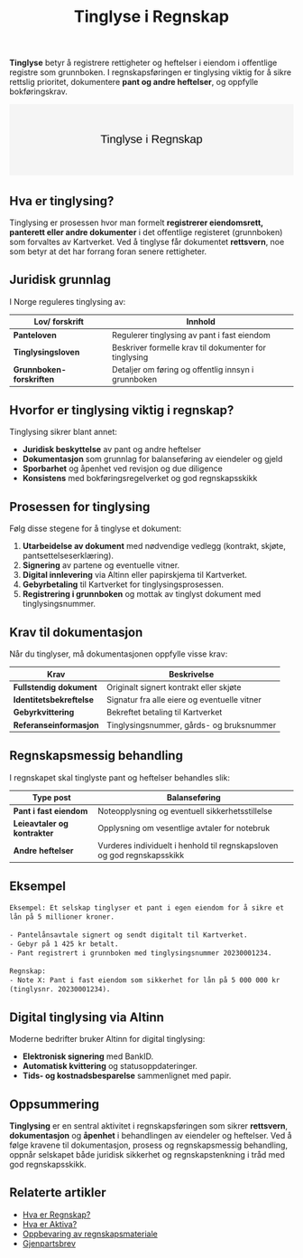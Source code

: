 ﻿---
title: "Tinglyse i Regnskap"
seoTitle: "Tinglyse i Regnskap"
description: '**Tinglyse** betyr å registrere rettigheter og heftelser i eiendom i offentlige registre som grunnboken. I regnskapsføringen er tinglysing viktig for å sikre...'
summary: Registrering av rettigheter og heftelser i grunnboken. Artikkelen beskriver prosess, lovgrunnlag, dokumentasjonskrav og regnskapsmessig behandling av tinglyste forhold.
---

**Tinglyse** betyr å registrere rettigheter og heftelser i eiendom i offentlige registre som grunnboken. I regnskapsføringen er tinglysing viktig for å sikre rettslig prioritet, dokumentere **pant og andre heftelser**, og oppfylle bokføringskrav.

![Tinglyse i regnskap](tinglyse-image.svg)

## Hva er tinglysing?

Tinglysing er prosessen hvor man formelt **registrerer eiendomsrett, panterett eller andre dokumenter** i det offentlige registeret (grunnboken) som forvaltes av Kartverket. Ved å tinglyse får dokumentet **rettsvern**, noe som betyr at det har forrang foran senere rettigheter.

## Juridisk grunnlag

I Norge reguleres tinglysing av:

| Lov/ forskrift           | Innhold                                                                       |
|--------------------------|-------------------------------------------------------------------------------|
| **Panteloven**           | Regulerer tinglysing av pant i fast eiendom                                   |
| **Tinglysingsloven**     | Beskriver formelle krav til dokumenter for tinglysing                         |
| **Grunnboken-forskriften** | Detaljer om føring og offentlig innsyn i grunnboken                        |

## Hvorfor er tinglysing viktig i regnskap?

Tinglysing sikrer blant annet:

* **Juridisk beskyttelse** av pant og andre heftelser
* **Dokumentasjon** som grunnlag for balanseføring av eiendeler og gjeld
* **Sporbarhet** og åpenhet ved revisjon og due diligence
* **Konsistens** med bokføringsregelverket og god regnskapsskikk

## Prosessen for tinglysing

Følg disse stegene for å tinglyse et dokument:

1. **Utarbeidelse av dokument** med nødvendige vedlegg (kontrakt, skjøte, pantsettelseserklæring).
2. **Signering** av partene og eventuelle vitner.
3. **Digital innlevering** via Altinn eller papirskjema til Kartverket.
4. **Gebyrbetaling** til Kartverket for tinglysingsprosessen.
5. **Registrering i grunnboken** og mottak av tinglyst dokument med tinglysingsnummer.

## Krav til dokumentasjon

Når du tinglyser, må dokumentasjonen oppfylle visse krav:

| Krav                        | Beskrivelse                                                           |
|-----------------------------|-----------------------------------------------------------------------|
| **Fullstendig dokument**    | Originalt signert kontrakt eller skjøte                                |
| **Identitetsbekreftelse**   | Signatur fra alle eiere og eventuelle vitner                           |
| **Gebyrkvittering**         | Bekreftet betaling til Kartverket                                       |
| **Referanseinformasjon**    | Tinglysingsnummer, gårds- og bruksnummer                               |

## Regnskapsmessig behandling

I regnskapet skal tinglyste pant og heftelser behandles slik:

| Type post                   | Balanseføring                                                           |
|-----------------------------|--------------------------------------------------------------------------|
| **Pant i fast eiendom**      | Noteopplysning og eventuell sikkerhetsstillelse                          |
| **Leieavtaler og kontrakter**| Opplysning om vesentlige avtaler for notebruk                           |
| **Andre heftelser**          | Vurderes individuelt i henhold til regnskapsloven og god regnskapsskikk |

## Eksempel

```
Eksempel: Et selskap tinglyser et pant i egen eiendom for å sikre et lån på 5 millioner kroner.

- Pantelånsavtale signert og sendt digitalt til Kartverket.
- Gebyr på 1 425 kr betalt.
- Pant registrert i grunnboken med tinglysingsnummer 20230001234.

Regnskap:
- Note X: Pant i fast eiendom som sikkerhet for lån på 5 000 000 kr (tinglysnr. 20230001234).
```

## Digital tinglysing via Altinn

Moderne bedrifter bruker Altinn for digital tinglysing:

* **Elektronisk signering** med BankID.
* **Automatisk kvittering** og statusoppdateringer.
* **Tids- og kostnadsbesparelse** sammenlignet med papir.

## Oppsummering

**Tinglysing** er en sentral aktivitet i regnskapsføringen som sikrer **rettsvern**, **dokumentasjon** og **åpenhet** i behandlingen av eiendeler og heftelser. Ved å følge kravene til dokumentasjon, prosess og regnskapsmessig behandling, oppnår selskapet både juridisk sikkerhet og regnskapstenkning i tråd med god regnskapsskikk.

## Relaterte artikler

* [Hva er Regnskap?](/blogs/regnskap/hva-er-regnskap "Hva er Regnskap? En komplett guide")
* [Hva er Aktiva?](/blogs/regnskap/hva-er-aktiva "Hva er Aktiva? Forklaring av Eiendeler i Balansen")
* [Oppbevaring av regnskapsmateriale](/blogs/regnskap/oppbevaring-av-regnskapsmateriale "Oppbevaring av Regnskapsmateriale - Krav, Frister og Beste Praksis i Norge")
* [Gjenpartsbrev](/blogs/regnskap/gjenpartsbrev "Gjenpartsbrev: Definisjon, krav og bruk i norsk regnskap")









